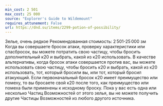 ```yaml
---
min_cost: 2 501
max_cost: 25 000
source: "Explorer's Guide to Wildemount"
requires_attunement: False
url: https://dnd.su/items/2299-potion-of-possibility/
---
```


Зелье, очень редкое
Рекомендованная стоимость: 2 501-25 000 зм
Когда вы совершаете бросок атаки, проверку характеристики или спасбросок, вы можете потратить свою частицу, чтобы бросить дополнительный к20 и выбрать, какой из к20 использовать. В качестве альтернативы, когда бросок атаки совершается против вас, вы можете использовать свою частицу, чтобы бросить к20 и выбрать, какой из к20 использовать, тот, который бросили вы, или тот, который бросил атакующий.
Если первоначальный бросок к20 имеет преимущество или помеху, то вы бросаете свой к20 после того, как преимущество или помеха были применены к исходному броску.
Пока у вас есть одна или несколько Частиц Возможностей от этого зелья, вы не можете получить другие Частицы Возможностей из любого другого источника.